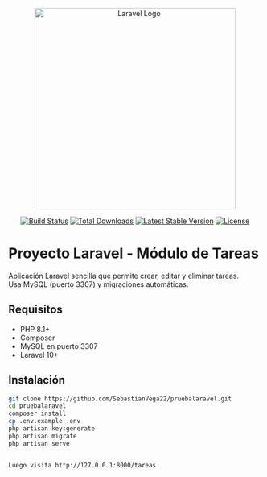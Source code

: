 <p align="center"><a href="https://laravel.com" target="_blank"><img src="https://raw.githubusercontent.com/laravel/art/master/logo-lockup/5%20SVG/2%20CMYK/1%20Full%20Color/laravel-logolockup-cmyk-red.svg" width="400" alt="Laravel Logo"></a></p>

<p align="center">
<a href="https://github.com/laravel/framework/actions"><img src="https://github.com/laravel/framework/workflows/tests/badge.svg" alt="Build Status"></a>
<a href="https://packagist.org/packages/laravel/framework"><img src="https://img.shields.io/packagist/dt/laravel/framework" alt="Total Downloads"></a>
<a href="https://packagist.org/packages/laravel/framework"><img src="https://img.shields.io/packagist/v/laravel/framework" alt="Latest Stable Version"></a>
<a href="https://packagist.org/packages/laravel/framework"><img src="https://img.shields.io/packagist/l/laravel/framework" alt="License"></a>
</p>

# Proyecto Laravel - Módulo de Tareas

Aplicación Laravel sencilla que permite crear, editar y eliminar tareas.  
Usa MySQL (puerto 3307) y migraciones automáticas.

## Requisitos
- PHP 8.1+
- Composer
- MySQL en puerto 3307
- Laravel 10+

## Instalación
```bash
git clone https://github.com/SebastianVega22/pruebalaravel.git
cd pruebalaravel
composer install
cp .env.example .env
php artisan key:generate
php artisan migrate
php artisan serve


Luego visita http://127.0.0.1:8000/tareas
